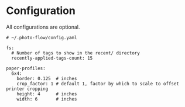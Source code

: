 # Configuration

All configurations are optional.

```
# ~/.photo-flow/config.yaml

fs:
  # Number of tags to show in the recent/ directory
  recently-applied-tags-count: 15

paper-profiles:
  6x4:
    border: 0.125  # inches
    crop_factor: 1 # default 1, factor by which to scale to offset printer cropping
    height: 4      # inches
    width: 6       # inches

```
